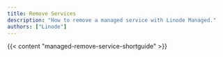 ```yaml
---
title: Remove Services
description: "How to remove a managed service with Linode Managed."
authors: ["Linode"]
---
```


{{< content "managed-remove-service-shortguide" >}}